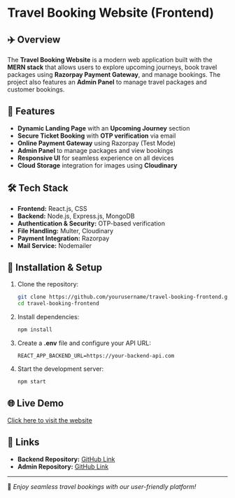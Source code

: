 # Travel Booking Website (Frontend)


## ✈️ Overview
The **Travel Booking Website** is a modern web application built with the **MERN stack** that allows users to explore upcoming journeys, book travel packages using **Razorpay Payment Gateway**, and manage bookings. The project also features an **Admin Panel** to manage travel packages and customer bookings.

## 🚀 Features
- **Dynamic Landing Page** with an **Upcoming Journey** section
- **Secure Ticket Booking** with **OTP verification** via email
- **Online Payment Gateway** using Razorpay (Test Mode)
- **Admin Panel** to manage packages and view bookings
- **Responsive UI** for seamless experience on all devices
- **Cloud Storage** integration for images using **Cloudinary**

## 🛠️ Tech Stack
- **Frontend:** React.js, CSS
- **Backend:** Node.js, Express.js, MongoDB
- **Authentication & Security:** OTP-based verification
- **File Handling:** Multer, Cloudinary
- **Payment Integration:** Razorpay
- **Mail Service:** Nodemailer

## 📂 Installation & Setup
1. Clone the repository:
   ```sh
   git clone https://github.com/yourusername/travel-booking-frontend.git
   cd travel-booking-frontend
   ```
2. Install dependencies:
   ```sh
   npm install
   ```
3. Create a **.env** file and configure your API URL:
   ```env
   REACT_APP_BACKEND_URL=https://your-backend-api.com
   ```
4. Start the development server:
   ```sh
   npm start
   ```

## 🌐 Live Demo
[Click here to visit the website]( https://travel-frontend-fawn.vercel.app)

## 🔗 Links
- **Backend Repository:** [GitHub Link](https://github.com/Asad-Merchant/travel-backend)
- **Admin Repository:** [GitHub Link](https://github.com/Asad-Merchant/travel-admin)

---

🎉 *Enjoy seamless travel bookings with our user-friendly platform!*
